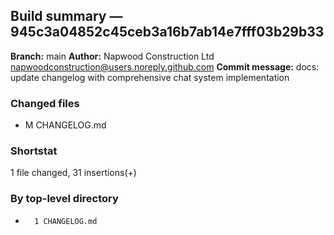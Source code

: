 ## Build summary — 945c3a04852c45ceb3a16b7ab14e7fff03b29b33

**Branch:** main
**Author:** Napwood Construction Ltd <napwoodconstruction@users.noreply.github.com>
**Commit message:** docs: update changelog with comprehensive chat system implementation

### Changed files
 - M	CHANGELOG.md

### Shortstat
 1 file changed, 31 insertions(+)

### By top-level directory
 -       1 CHANGELOG.md
